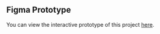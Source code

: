 ## Figma Prototype
You can view the interactive prototype of this project [here](https://www.figma.com/proto/dQRMDaOin55QfEOffNlLl9/Mobile-Signup-Flow?t=mupk0fGmO169h076-1).
